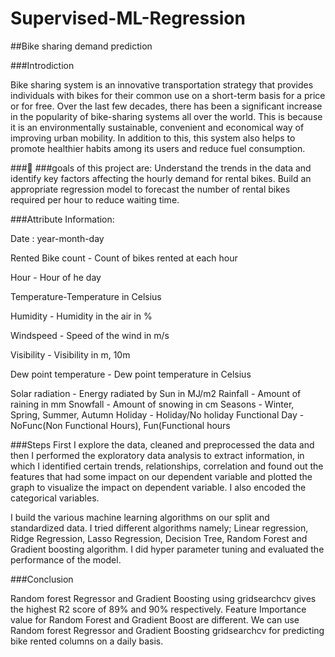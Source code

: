 # Supervised-ML-Regression
##Bike sharing demand prediction

###Introdiction

Bike sharing system is an innovative transportation strategy that provides individuals with bikes for their common use on a short-term basis for a price or for free. Over the last few decades, there has been a significant increase in the popularity of bike-sharing systems all over the world. This is because it is an environmentally sustainable, convenient and economical way of improving urban mobility. In addition to this, this system also helps to promote healthier habits among its users and reduce fuel consumption.


###🎯 ###goals of this project are:
Understand the trends in the data and identify key factors affecting the hourly demand for rental bikes.
Build an appropriate regression model to forecast the number of rental bikes required per hour to reduce waiting time.

###Attribute Information:

Date : year-month-day

Rented Bike count - Count of bikes rented at each hour

Hour - Hour of he day

Temperature-Temperature in Celsius

Humidity - Humidity in the air in %

Windspeed - Speed of the wind in m/s

Visibility - Visibility in m, 10m

Dew point temperature - Dew point temperature in Celsius

Solar radiation - Energy radiated by Sun in MJ/m2
Rainfall - Amount of raining in mm
Snowfall - Amount of snowing in cm
Seasons - Winter, Spring, Summer, Autumn
Holiday - Holiday/No holiday
Functional Day - NoFunc(Non Functional Hours), Fun(Functional hours


###Steps
First I explore the data, cleaned and preprocessed the data and then I performed the exploratory data analysis to extract information, in which I identified certain trends, relationships, correlation and found out the features that had some impact on our dependent variable and plotted the graph to visualize the impact on dependent variable. I also encoded the categorical variables. 

I build the various machine learning algorithms on our split and standardized data. I tried different algorithms namely; Linear regression, Ridge Regression, Lasso Regression, Decision Tree, Random Forest and Gradient boosting algorithm. I did hyper parameter tuning and evaluated the performance of the model. 

###Conclusion

Random forest Regressor and Gradient Boosting using gridsearchcv gives the highest R2 score of 89% and 90% respectively.
Feature Importance value for Random Forest and Gradient Boost are different.
We can use Random forest Regressor and Gradient Boosting gridsearchcv  for predicting bike rented columns on a daily basis.
